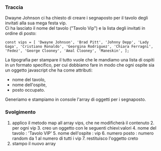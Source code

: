 ### Traccia

Dwayne Johnson ci ha chiesto di creare i segnaposto per il tavolo degli invitati alla sua mega festa vip.  
Ci ha lasciato il nome del tavolo ("Tavolo Vip") e la lista degli invitati in ordine di posto:

`const vips = [
  'Dwayne Johnson',
  'Brad Pitt',
  'Johnny Depp',
  'Lady Gaga',
  'Cristiano Ronaldo',
  'Georgina Rodriguez',
  'Chiara Ferragni',
  'Fedez',
  'George Clooney',
  'Amal Clooney',
  'Maneskin',
];`  

La tipografia per stampare il tutto vuole che le mandiamo una lista di ospiti in un formato specifico, per cui dobbiamo fare in modo che ogni ospite sia un oggetto javascript che ha come attributi:  
- nome del tavolo,
- nome dell'ospite,
- posto occupato.

Generiamo e stampiamo in console l'array di oggetti per i segnaposto.

### Svolgimento

1. applico il metodo map all array vips, che ne modificherà il contenuto
    2. per ogni vip
    3. creo un oggetto con le seguenti chievi:valori
        4. nome del tavolo : 'Tavolo VIP'
        5. nome dell'ospite : vip
        6. numero posto : numero random da 1 al numero di tutti i vip
    7. restituisco l'oggetto creto
8. stampo il nuovo array